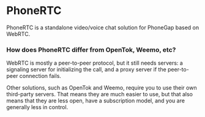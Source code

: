 PhoneRTC
========

PhoneRTC is a standalone video/voice chat solution for PhoneGap based on WebRTC.

### How does PhoneRTC differ from OpenTok, Weemo, etc?

WebRTC is mostly a peer-to-peer protocol, but it still needs servers: a signaling server for initializing the call, and a proxy server if the peer-to-peer connection fails.

Other solutions, such as OpenTok and Weemo, require you to use their own third-party servers. That means they are much easier to use, but that also means that they are less open, have a subscription model, and you are generally less in control.


